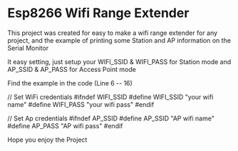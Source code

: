 # Esp8266 Wifi Range Extender

This project was created for easy to make a wifi range extender for any project, and the example of printing some Station and AP information on the Serial Monitor

It easy setting, just setup your WIFI_SSID & WIFI_PASS for Station mode
and AP_SSID & AP_PASS for Access Point mode 

Find the example in the code (Line 6 -- 16)

// Set WiFi credentials
#ifndef WIFI_SSID
  #define WIFI_SSID  "your wifi name"
  #define WIFI_PASS  "your wifi pass"
#endif

// Set Ap credentials
#ifndef AP_SSID
  #define AP_SSID "AP wifi name"
  #define AP_PASS "AP wifi pass"
#endif

Hope you enjoy the Project
